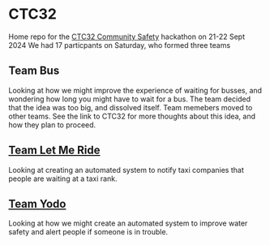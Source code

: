 # CTC32
Home repo for the [CTC32 Community Safety](https://codethecity.org/what-we-do/hack-weekends/ctc32-community-safety/) hackathon on 21-22 Sept 2024
We had 17 particpants on Saturday, who formed three teams

## Team Bus
Looking at how we might improve the experience of waiting for busses, and wondering how long you might have to wait for a bus. The team decided that the idea was too big, and dissolved itself. Team memebers moved to other teams. See the link to CTC32 for more thoughts about this idea, and how they plan to proceed.

## [Team Let Me Ride](https://github.com/CodeTheCity/Team_Let_Me_Ride)
Looking at creating an automated system to notify taxi companies that people are waiting at a taxi rank.

## [Team Yodo](https://github.com/CodeTheCity/Team_Yodo)
Looking at how we might create an automated system to improve water safety and alert people if someone is in trouble.

